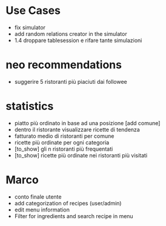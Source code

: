 # Use Cases

- fix simulator
- add random relations creator in the simulator
- 1.4 droppare tablesession e rifare tante simulazioni

# neo recommendations

- suggerire 5 ristoranti più piaciuti dai followee

# statistics

- piatto più ordinato in base ad una posizione [add comune]
- dentro il ristorante visualizzare ricette di tendenza
- fatturato medio di ristoranti per comune
- ricette più ordinate per ogni categoria
- [to_show] gli n ristoranti più frequentati
- [to_show] ricette più ordinate nei ristoranti più visitati

# Marco

- conto finale utente
- add categorization of recipes (user/admin)
- edit menu information
- Filter for ingredients and search recipe in menu
